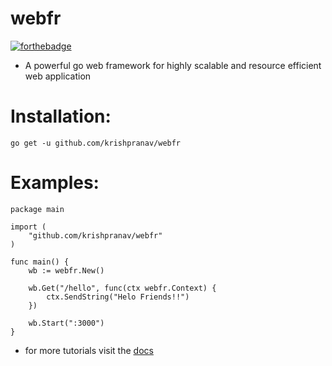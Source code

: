 # webfr

[![forthebadge](https://forthebadge.com/images/badges/made-with-go.svg)](https://forthebadge.com)

- A powerful go web framework for highly scalable and resource efficient web application

# Installation:
```
go get -u github.com/krishpranav/webfr
```

# Examples:
```golang
package main

import (
    "github.com/krishpranav/webfr"
)

func main() {
    wb := webfr.New()

    wb.Get("/hello", func(ctx webfr.Context) {
        ctx.SendString("Helo Friends!!")
    })

    wb.Start(":3000")
}
```

- for more tutorials visit the [docs](https://github.com/krishpranav/webfr/blob/master/docs/learnwebfr.md)